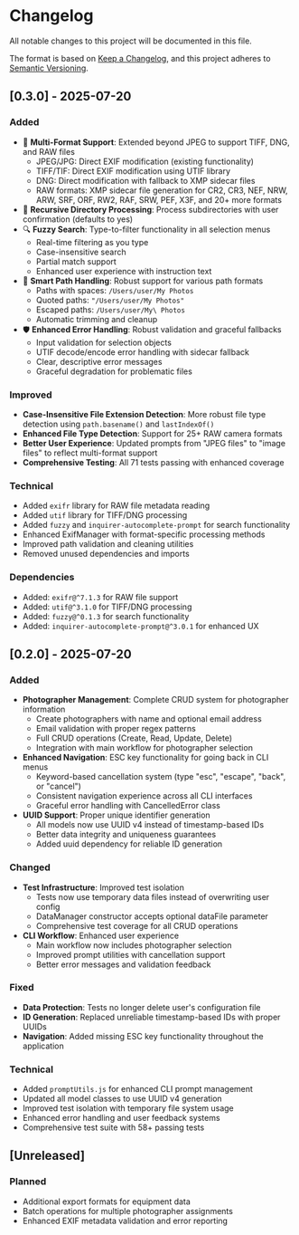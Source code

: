 # Changelog

All notable changes to this project will be documented in this file.

The format is based on [Keep a Changelog](https://keepachangelog.com/en/1.0.0/),
and this project adheres to [Semantic Versioning](https://semver.org/spec/v2.0.0.html).

## [0.3.0] - 2025-07-20

### Added

- 🎯 **Multi-Format Support**: Extended beyond JPEG to support TIFF, DNG, and RAW files
  - JPEG/JPG: Direct EXIF modification (existing functionality)
  - TIFF/TIF: Direct EXIF modification using UTIF library
  - DNG: Direct modification with fallback to XMP sidecar files
  - RAW formats: XMP sidecar file generation for CR2, CR3, NEF, NRW, ARW, SRF, ORF, RW2, RAF, SRW, PEF, X3F, and 20+ more formats
- 📁 **Recursive Directory Processing**: Process subdirectories with user confirmation (defaults to yes)
- 🔍 **Fuzzy Search**: Type-to-filter functionality in all selection menus
  - Real-time filtering as you type
  - Case-insensitive search
  - Partial match support
  - Enhanced user experience with instruction text
- 📝 **Smart Path Handling**: Robust support for various path formats
  - Paths with spaces: `/Users/user/My Photos`
  - Quoted paths: `"/Users/user/My Photos"`
  - Escaped paths: `/Users/user/My\ Photos`
  - Automatic trimming and cleanup
- 🛡️ **Enhanced Error Handling**: Robust validation and graceful fallbacks
  - Input validation for selection objects
  - UTIF decode/encode error handling with sidecar fallback
  - Clear, descriptive error messages
  - Graceful degradation for problematic files

### Improved

- **Case-Insensitive File Extension Detection**: More robust file type detection using `path.basename()` and `lastIndexOf()`
- **Enhanced File Type Detection**: Support for 25+ RAW camera formats
- **Better User Experience**: Updated prompts from "JPEG files" to "image files" to reflect multi-format support
- **Comprehensive Testing**: All 71 tests passing with enhanced coverage

### Technical

- Added `exifr` library for RAW file metadata reading
- Added `utif` library for TIFF/DNG processing
- Added `fuzzy` and `inquirer-autocomplete-prompt` for search functionality
- Enhanced ExifManager with format-specific processing methods
- Improved path validation and cleaning utilities
- Removed unused dependencies and imports

### Dependencies

- Added: `exifr@^7.1.3` for RAW file support
- Added: `utif@^3.1.0` for TIFF/DNG processing
- Added: `fuzzy@^0.1.3` for search functionality
- Added: `inquirer-autocomplete-prompt@^3.0.1` for enhanced UX

## [0.2.0] - 2025-07-20

### Added

- **Photographer Management**: Complete CRUD system for photographer information
  - Create photographers with name and optional email address
  - Email validation with proper regex patterns
  - Full CRUD operations (Create, Read, Update, Delete)
  - Integration with main workflow for photographer selection
- **Enhanced Navigation**: ESC key functionality for going back in CLI menus
  - Keyword-based cancellation system (type "esc", "escape", "back", or "cancel")
  - Consistent navigation experience across all CLI interfaces
  - Graceful error handling with CancelledError class
- **UUID Support**: Proper unique identifier generation
  - All models now use UUID v4 instead of timestamp-based IDs
  - Better data integrity and uniqueness guarantees
  - Added uuid dependency for reliable ID generation

### Changed

- **Test Infrastructure**: Improved test isolation
  - Tests now use temporary data files instead of overwriting user config
  - DataManager constructor accepts optional dataFile parameter
  - Comprehensive test coverage for all CRUD operations
- **CLI Workflow**: Enhanced user experience
  - Main workflow now includes photographer selection
  - Improved prompt utilities with cancellation support
  - Better error messages and validation feedback

### Fixed

- **Data Protection**: Tests no longer delete user's configuration file
- **ID Generation**: Replaced unreliable timestamp-based IDs with proper UUIDs
- **Navigation**: Added missing ESC key functionality throughout the application

### Technical

- Added `promptUtils.js` for enhanced CLI prompt management
- Updated all model classes to use UUID v4 generation
- Improved test isolation with temporary file system usage
- Enhanced error handling and user feedback systems
- Comprehensive test suite with 58+ passing tests

## [Unreleased]

### Planned

- Additional export formats for equipment data
- Batch operations for multiple photographer assignments
- Enhanced EXIF metadata validation and error reporting
